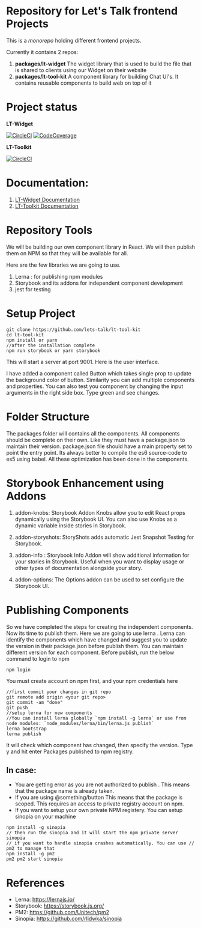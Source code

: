 # Repository for Let's Talk frontend Projects

This is a *monorepo* holding different frontend projects.

Currently it contains 2 repos:

1. **packages/lt-widget** The widget library that is used to build the file that is shared to clients using our Widget on their website
2. **packages/lt-tool-kit** A component library for building Chat UI's. It contains reusable components to build web on top of it

# Project status

**LT-Widget**

[![CircleCI](https://circleci.com/gh/lets-talk/lt-tool-kit/tree/master.svg?style=svg&circle-token=6ebeb089b7f69d8ebf1fbfc6cb21f245ddb9e457)](https://circleci.com/gh/lets-talk/lt-tool-kit/tree/master)
[![CodeCoverage](https://lets-talk.github.io/lt-tool-kit/_media/lt-widget-code-coverage-badge.svg)](https://circleci.com/gh/lets-talk/lt-tool-kit/tree/master)

**LT-Toolkit**

[![CircleCI](https://circleci.com/gh/lets-talk/lt-tool-kit/tree/master.svg?style=svg&circle-token=6ebeb089b7f69d8ebf1fbfc6cb21f245ddb9e457)](https://circleci.com/gh/lets-talk/lt-tool-kit/tree/master)

# Documentation:

1. [LT-Widget Documentation](https://lets-talk.github.io/lt-tool-kit/#/)
2. [LT-Toolkit Documentation](https://lets-talk.github.io/lt-tool-kit/#/)


# Repository Tools

We will be building our own component library in React. We will then publish them on NPM so that they will be available for all.

Here are the few libraries we are going to use.

1. Lerna : for publishing npm modules
2. Storybook and its addons for independent component development
3. jest for testing

# Setup Project
```
git clone https://github.com/lets-talk/lt-tool-kit
cd lt-tool-kit
npm install or yarn
//after the installation complete
npm run storybook or yarn storybook
```

This will start a server at port 9001. Here is the user interface.

I have added a component called Button which takes single prop to update the background color of button. Similarity you can add multiple components and properties.
You can also test you component by changing the input arguments in the right side box. Type green and see changes.

# Folder Structure

The packages folder will contains all the components.
All components should be complete on their own. Like they must have a package.json to maintain their version.
package.json file should have a main property set to point the entry point.
Its always better to compile the es6 source-code to es5 using babel.
All these optimization has been done in the components.

# Storybook Enhancement using Addons
1. addon-knobs: Storybook Addon Knobs allow you to edit React props dynamically using the Storybook UI. You can also use Knobs as a dynamic variable inside stories in Storybook.

2. addon-storyshots: StoryShots adds automatic Jest Snapshot Testing for Storybook.

3. addon-info : Storybook Info Addon will show additional information for your stories in Storybook. Useful when you want to display usage or other types of documentation alongside your story.

4. addon-options: The Options addon can be used to set configure the Storybook UI.

# Publishing Components
So we have completed the steps for creating the independent components. Now its time to publish them. Here we are going to use lerna . Lerna can identify the components which have changed and suggest you to update the version in their package.json before publish them.
You can maintain different version for each component.
Before publish, run the below command to login to npm
```
npm login
```

You must create account on npm first, and your npm credentials here
```
//first commit your changes in git repo
git remote add origin <your git repo>
git commit -am "done"
git push
//setup lerna for new components
//You can install lerna globally `npm install -g lerna` or use from node modules: `node_modules/lerna/bin/lerna.js publish`
lerna bootstrap
lerna publish
```
It will check which component has changed, then specify the version.
Type y and hit enter
Packages published to npm registry.

## In case:
* You are getting error as you are not authorized to publish . This means that the package name is already taken.
* If you are using @something/button This means that the package is scoped. This requires an access to private registry account on npm.
* If you want to setup your own private NPM registery. You can setup sinopia on your machine
```
npm install -g sinopia
// then run the sinopia and it will start the npm private server
sinopia
// if you want to handle sinopia crashes automatically. You can use // pm2 to manage that
npm install -g pm2
pm2 pm2 start sinopia
```

# References
* Lerna: https://lernajs.io/
* Storybook: https://storybook.js.org/
* PM2: https://github.com/Unitech/pm2
* Sinopia: https://github.com/rlidwka/sinopia
